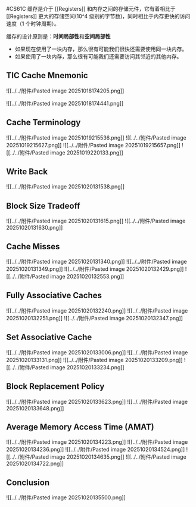 #CS61C 
缓存是介于 [[Registers]] 和内存之间的存储元件，它有着相比于 [[Registers]] 更大的存储空间(10^4 级别的字节数)，同时相比于内存更快的访问速度（1 个时钟周期）。

缓存的设计原则是：**时间局部性**和**空间局部性**
- 如果现在使用了一块内存，那么很有可能我们很快还需要使用同一块内存。
- 如果使用了一块内存，那么很有可能我们还需要访问其邻近的其他内存。

## TIC Cache Mnemonic
![[../../附件/Pasted image 20251018174205.png]]

![[../../附件/Pasted image 20251018174441.png]]

## Cache Terminology
![[../../附件/Pasted image 20251019215536.png]]
![[../../附件/Pasted image 20251019215627.png]]
![[../../附件/Pasted image 20251019215657.png]]
![[../../附件/Pasted image 20251019220133.png]]

## Write Back 
![[../../附件/Pasted image 20251020131538.png]]

## Block Size Tradeoff 
![[../../附件/Pasted image 20251020131615.png]]
![[../../附件/Pasted image 20251020131630.png]]
## Cache Misses 
![[../../附件/Pasted image 20251020131340.png]]
![[../../附件/Pasted image 20251020131349.png]]
![[../../附件/Pasted image 20251020132429.png]]
![[../../附件/Pasted image 20251020132553.png]]
## Fully Associative Caches
![[../../附件/Pasted image 20251020132240.png]]
![[../../附件/Pasted image 20251020132251.png]]
![[../../附件/Pasted image 20251020132347.png]]

## Set Associative Cache 
![[../../附件/Pasted image 20251020133006.png]]
![[../../附件/Pasted image 20251020133131.png]]
![[../../附件/Pasted image 20251020133209.png]]
![[../../附件/Pasted image 20251020133234.png]]

## Block Replacement Policy
![[../../附件/Pasted image 20251020133623.png]]
![[../../附件/Pasted image 20251020133648.png]]

## Average Memory Access Time (AMAT)
![[../../附件/Pasted image 20251020134223.png]]
![[../../附件/Pasted image 20251020134236.png]]
![[../../附件/Pasted image 20251020134524.png]]
![[../../附件/Pasted image 20251020134635.png]]
![[../../附件/Pasted image 20251020134722.png]]

## Conclusion 
![[../../附件/Pasted image 20251020135500.png]]
